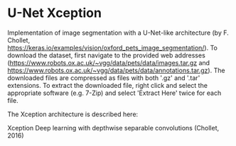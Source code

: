 # U-Net Xception

Implementation of image segmentation with a U-Net-like architecture (by F. Chollet, https://keras.io/examples/vision/oxford_pets_image_segmentation/).  To download the dataset, first navigate to the provided web addresses (https://www.robots.ox.ac.uk/~vgg/data/pets/data/images.tar.gz and  https://www.robots.ox.ac.uk/~vgg/data/pets/data/annotations.tar.gz).  The downloaded files are compressed as files with both '.gz' and '.tar' extensions.  To extract the downloaded file, right click and select the appropriate software (e.g. 7-Zip) and select 'Extract Here' twice for each file.

The Xception architecture is described here:

Xception Deep learning with depthwise separable convolutions (Chollet, 2016)
